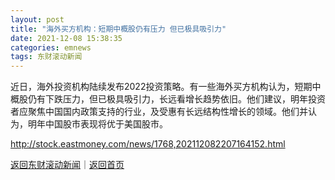 ```yaml
---
layout: post
title: "海外买方机构：短期中概股仍有压力 但已极具吸引力"
date: 2021-12-08 15:38:35
categories: emnews
tags: 东财滚动新闻
---
```


近日，海外投资机构陆续发布2022投资策略。有一些海外买方机构认为，短期中概股仍有下跌压力，但已极具吸引力，长远看增长趋势依旧。他们建议，明年投资者应聚焦中国国内政策支持的行业，及受惠有长远结构性增长的领域。他们并认为，明年中国股市表现将优于美国股市。

<http://stock.eastmoney.com/news/1768,202112082207164152.html>

[返回东财滚动新闻](//finews.withounder.com/emnews/)｜[返回首页](//finews.withounder.com/)